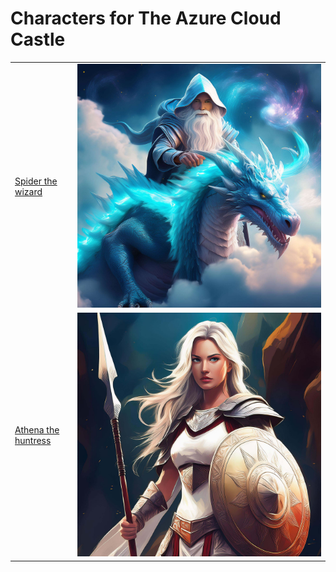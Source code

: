 
# Characters for The Azure Cloud Castle

|||
|--|--|
|[Spider the wizard](/characters/azure-cloud-castle/azure-cloud-wizard.md)|[<img class="characters" src="/images/characters/azure-cloud-castle/azure-cloud-wizard.md.jpg" alt="Adventurers standing in front of the Azure Cloud Castle" />](/characters/azure-cloud-castle/azure-cloud-wizard.md)|
|[Athena the huntress](/characters/azure-cloud-castle/huntress.md)|[<img class="characters" src="/images/characters/azure-cloud-castle/athena-the-huntress.md.jpg" alt="Adventurers standing in front of the Azure Cloud Castle" />](/characters/azure-cloud-castle/huntress.md)|
